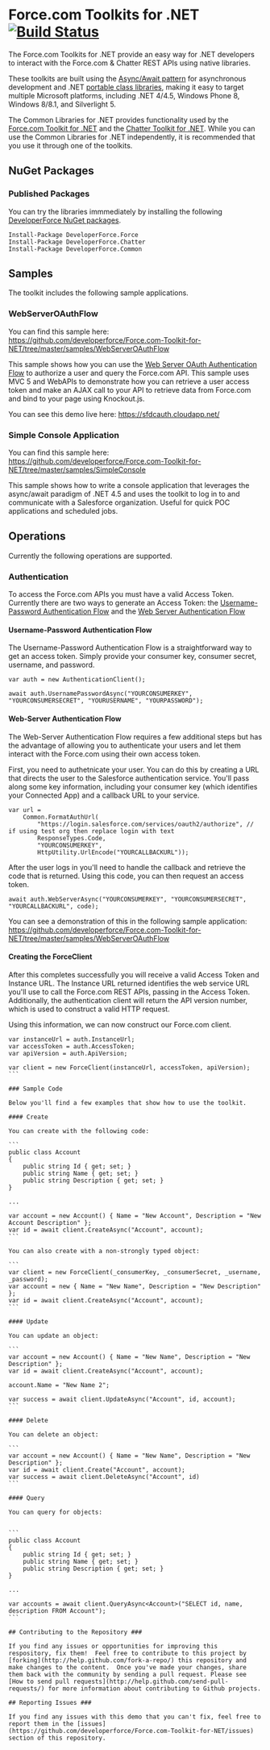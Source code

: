 # Force.com Toolkits for .NET [![Build Status](https://travis-ci.org/developerforce/Force.com-Toolkit-for-NET.svg?branch=master)](https://travis-ci.org/developerforce/Force.com-Toolkit-for-NET)

The Force.com Toolkits for .NET provide an easy way for .NET developers to interact with the Force.com & Chatter REST APIs using native libraries.

These toolkits are built using the [Async/Await pattern](http://msdn.microsoft.com/en-us/library/hh191443.aspx) for asynchronous development and .NET [portable class libraries](http://msdn.microsoft.com/en-us/library/gg597391.aspx), making it easy to target multiple Microsoft platforms, including .NET 4/4.5, Windows Phone 8, Windows 8/8.1, and Silverlight 5.

The Common Libraries for .NET provides functionality used by the [Force.com Toolkit for .NET](https://github.com/developerforce/Force.com-Toolkit-for-NET/tree/master/src/ForceToolkitForNET) and the [Chatter Toolkit for .NET](https://github.com/developerforce/Force.com-Toolkit-for-NET/tree/master/src/ChatterToolkitForNET). While you can use the Common Libraries for .NET independently, it is recommended that you use it through one of the toolkits.

## NuGet Packages

### Published Packages

You can try the libraries immmediately by installing the following [DeveloperForce NuGet packages](https://www.nuget.org/profiles/DeveloperForce/).

```
Install-Package DeveloperForce.Force
Install-Package DeveloperForce.Chatter
Install-Package DeveloperForce.Common
```

## Samples

The toolkit includes the following sample applications.

### WebServerOAuthFlow

You can find this sample here: https://github.com/developerforce/Force.com-Toolkit-for-NET/tree/master/samples/WebServerOAuthFlow

This sample shows how you can use the [Web Server OAuth Authentication Flow](http://www.salesforce.com/us/developer/docs/api_rest/Content/intro_understanding_web_server_oauth_flow.htm) to authorize a user and query the Force.com API. This sample uses MVC 5 and WebAPIs to demonstrate how you can retrieve a user access token and make an AJAX call to your API to retrieve data from Force.com and bind to your page using Knockout.js.

You can see this demo live here: https://sfdcauth.cloudapp.net/

### Simple Console Application

You can find this sample here: https://github.com/developerforce/Force.com-Toolkit-for-NET/tree/master/samples/SimpleConsole

This sample shows how to write a console application that leverages the async/await paradigm of .NET 4.5 and uses the toolkit to log in to and communicate with a Salesforce organization. Useful for quick POC applications and scheduled jobs.

## Operations

Currently the following operations are supported.

### Authentication

To access the Force.com APIs you must have a valid Access Token. Currently there are two ways to generate an Access Token: the [Username-Password Authentication Flow](http://help.salesforce.com/HTViewHelpDoc?id=remoteaccess_oauth_username_password_flow.htm&language=en_US) and the [Web Server Authentication Flow](http://help.salesforce.com/apex/HTViewHelpDoc?id=remoteaccess_oauth_web_server_flow.htm&language=en_US)

#### Username-Password Authentication Flow

The Username-Password Authentication Flow is a straightforward way to get an access token. Simply provide your consumer key, consumer secret, username, and password.

```
var auth = new AuthenticationClient();

await auth.UsernamePasswordAsync("YOURCONSUMERKEY", "YOURCONSUMERSECRET", "YOURUSERNAME", "YOURPASSWORD");
```

#### Web-Server Authentication Flow

The Web-Server Authentication Flow requires a few additional steps but has the advantage of allowing you to authenticate your users and let them interact with the Force.com using their own access token.

First, you need to authetnicate your user. You can do this by creating a URL that directs the user to the Salesforce authentication service. You'll pass along some key information, including your consumer key (which identifies your Connected App) and a callback URL to your service.

```
var url =
    Common.FormatAuthUrl(
        "https://login.salesforce.com/services/oauth2/authorize", // if using test org then replace login with text
        ResponseTypes.Code,
        "YOURCONSUMERKEY",
        HttpUtility.UrlEncode("YOURCALLBACKURL"));
```

After the user logs in you'll need to handle the callback and retrieve the code that is returned. Using this code, you can then request an access token.

```
await auth.WebServerAsync("YOURCONSUMERKEY", "YOURCONSUMERSECRET", "YOURCALLBACKURL", code);
```

You can see a demonstration of this in the following sample application: https://github.com/developerforce/Force.com-Toolkit-for-NET/tree/master/samples/WebServerOAuthFlow

#### Creating the ForceClient

After this completes successfully you will receive a valid Access Token and Instance URL. The Instance URL returned identifies the web service URL you'll use to call the Force.com REST APIs, passing in the Access Token. Additionally, the authentication client will return the API version number, which is used to construct a valid HTTP request.

Using this information, we can now construct our Force.com client.

````
var instanceUrl = auth.InstanceUrl;
var accessToken = auth.AccessToken;
var apiVersion = auth.ApiVersion;

var client = new ForceClient(instanceUrl, accessToken, apiVersion);
```

### Sample Code

Below you'll find a few examples that show how to use the toolkit.

#### Create

You can create with the following code:

```
public class Account
{
    public string Id { get; set; }
    public string Name { get; set; }
    public string Description { get; set; }
}

...

var account = new Account() { Name = "New Account", Description = "New Account Description" };
var id = await client.CreateAsync("Account", account);
```

You can also create with a non-strongly typed object:

```
var client = new ForceClient(_consumerKey, _consumerSecret, _username, _password);
var account = new { Name = "New Name", Description = "New Description" };
var id = await client.CreateAsync("Account", account);
```

#### Update

You can update an object:

```
var account = new Account() { Name = "New Name", Description = "New Description" };
var id = await client.CreateAsync("Account", account);

account.Name = "New Name 2";

var success = await client.UpdateAsync("Account", id, account);
```

#### Delete

You can delete an object:

```
var account = new Account() { Name = "New Name", Description = "New Description" };
var id = await client.Create("Account", account);
var success = await client.DeleteAsync("Account", id)
```

#### Query

You can query for objects:


```
public class Account
{
    public string Id { get; set; }
    public string Name { get; set; }
    public string Description { get; set; }
}

...

var accounts = await client.QueryAsync<Account>("SELECT id, name, description FROM Account");
```

## Contributing to the Repository ###

If you find any issues or opportunities for improving this respository, fix them!  Feel free to contribute to this project by [forking](http://help.github.com/fork-a-repo/) this repository and make changes to the content.  Once you've made your changes, share them back with the community by sending a pull request. Please see [How to send pull requests](http://help.github.com/send-pull-requests/) for more information about contributing to Github projects.

## Reporting Issues ###

If you find any issues with this demo that you can't fix, feel free to report them in the [issues](https://github.com/developerforce/Force.com-Toolkit-for-NET/issues) section of this repository.
